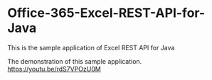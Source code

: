 # Office-365-Excel-REST-API-for-Java
This is the sample application of Excel REST API for Java

The demonstration of this sample application.
https://youtu.be/rdS7VPOzU0M
